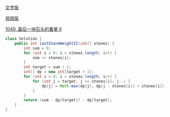 [文字版](https://programmercarl.com/1049.%E6%9C%80%E5%90%8E%E4%B8%80%E5%9D%97%E7%9F%B3%E5%A4%B4%E7%9A%84%E9%87%8D%E9%87%8FII.html)

[视频版](https://www.bilibili.com/video/BV14M411C7oV)

[1049. 最后一块石头的重量 II](https://leetcode.cn/problems/last-stone-weight-ii)

```Java
class Solution {
    public int lastStoneWeightII(int[] stones) {
        int sum = 0;
        for (int i = 0; i < stones.length; i++) {
            sum += stones[i];
        }
        int target = sum / 2;
        int[] dp = new int[target + 1];
        for (int i = 0; i < stones.length; i++) {
            for (int j = target; j >= stones[i]; j--) {
                dp[j] = Math.max(dp[j], dp[j - stones[i]] + stones[i]);
            }
        }
        return (sum - dp[target]) - dp[target];
    }
}
```